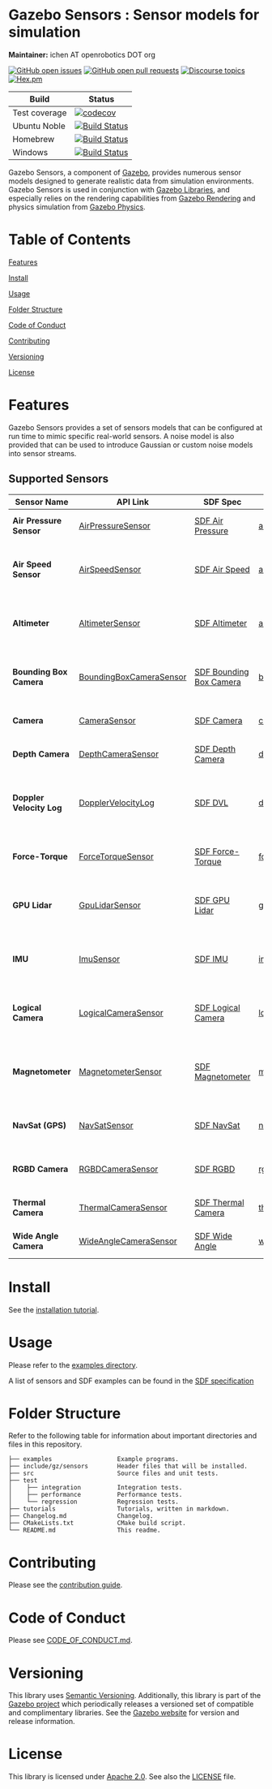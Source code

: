 # Gazebo Sensors : Sensor models for simulation

**Maintainer:** ichen AT openrobotics DOT org

[![GitHub open issues](https://img.shields.io/github/issues-raw/gazebosim/gz-sensors.svg)](https://github.com/gazebosim/gz-sensors/issues)
[![GitHub open pull requests](https://img.shields.io/github/issues-pr-raw/gazebosim/gz-sensors.svg)](https://github.com/gazebosim/gz-sensors/pulls)
[![Discourse topics](https://img.shields.io/discourse/https/community.gazebosim.org/topics.svg)](https://community.gazebosim.org)
[![Hex.pm](https://img.shields.io/hexpm/l/plug.svg)](https://www.apache.org/licenses/LICENSE-2.0)

Build | Status
-- | --
Test coverage | [![codecov](https://codecov.io/gh/gazebosim/gz-sensors/tree/gz-sensors9/graph/badge.svg)](https://codecov.io/gh/gazebosim/gz-sensors/tree/gz-sensors9)
Ubuntu Noble | [![Build Status](https://build.osrfoundation.org/buildStatus/icon?job=gz_sensors-ci-gz-sensors9-noble-amd64)](https://build.osrfoundation.org/job/gz_sensors-ci-gz-sensors9-noble-amd64)
Homebrew      | [![Build Status](https://build.osrfoundation.org/buildStatus/icon?job=gz_sensors-ci-gz-sensors9-homebrew-amd64)](https://build.osrfoundation.org/job/gz_sensors-ci-gz-sensors9-homebrew-amd64)
Windows       | [![Build Status](https://build.osrfoundation.org/buildStatus/icon?job=gz_sensors-9-clowin)](https://build.osrfoundation.org/job/gz_sensors-9-clowin/)

Gazebo Sensors, a component of [Gazebo](https://gazebosim.org),
provides numerous sensor models
designed to generate realistic data from simulation environments. Gazebo Sensors is used in conjunction with [Gazebo Libraries](https://gazebosim.org/libs), and especially relies on the rendering capabilities from [Gazebo Rendering](https://gazebosim.org/libs/rendering) and physics simulation from [Gazebo Physics](https://gazebosim.org/libs/physics).

# Table of Contents

[Features](#features)

[Install](#install)

[Usage](#usage)

[Folder Structure](#folder-structure)

[Code of Conduct](#code-of-conduct)

[Contributing](#contributing)

[Versioning](#versioning)

[License](#license)

# Features

Gazebo Sensors provides a set of sensors models that can be
configured at run time to mimic specific real-world sensors. A noise model
is also provided that can be used to introduce Gaussian or custom noise
models into sensor streams.

## Supported Sensors

| **Sensor Name**           | **API Link**                                                                                                 | **SDF Spec**                                                                                      | **Example**                                                                                                           | **Notes**                                          |
|---------------------------|-------------------------------------------------------------------------------------------------------------|---------------------------------------------------------------------------------------------------|-----------------------------------------------------------------------------------------------------------------------|----------------------------------------------------|
| **Air Pressure Sensor**   | [AirPressureSensor](https://gazebosim.org/api/sensors/9/classgz_1_1sensors_1_1AirPressureSensor.html)        | [SDF Air Pressure](http://sdformat.org/spec?ver=1.9&elem=sensor#sensor_air_pressure)              | [air_pressure.cc](https://github.com/gazebosim/gz-sensors/blob/main/test/integration/air_pressure.cc)                | Measures atmospheric pressure                      |
| **Air Speed Sensor**      | [AirSpeedSensor](https://gazebosim.org/api/sensors/9/classgz_1_1sensors_1_1AirSpeedSensor.html)              | [SDF Air Speed](http://sdformat.org/spec?ver=1.9&elem=sensor#sensor_air_speed)                    | [air_speed.cc](https://github.com/gazebosim/gz-sensors/blob/main/test/integration/air_speed.cc)                      | Measures the speed of air relative to the sensor   |
| **Altimeter**             | [AltimeterSensor](https://gazebosim.org/api/sensors/9/classgz_1_1sensors_1_1AltimeterSensor.html)            | [SDF Altimeter](http://sdformat.org/spec?ver=1.9&elem=sensor#sensor_altimeter)                    | [altimeter.cc](https://github.com/gazebosim/gz-sensors/blob/main/test/integration/altimeter.cc)                      | Measures altitude above a reference point          |
| **Bounding Box Camera**   | [BoundingBoxCameraSensor](https://gazebosim.org/api/sensors/9/classgz_1_1sensors_1_1BoundingBoxCameraSensor.html) | [SDF Bounding Box Camera](http://sdformat.org/spec?ver=1.9&elem=sensor#sensor_boundingbox_camera) | [boundingbox_camera.cc](https://github.com/gazebosim/gz-sensors/blob/main/test/integration/boundingbox_camera.cc)    | Captures images with bounding box annotations      |
| **Camera**                | [CameraSensor](https://gazebosim.org/api/sensors/9/classgz_1_1sensors_1_1CameraSensor.html)                  | [SDF Camera](http://sdformat.org/spec?ver=1.9&elem=sensor#sensor_camera)                          | [camera.cc](https://github.com/gazebosim/gz-sensors/blob/main/test/integration/camera.cc)                            | Captures standard RGB images                       |
| **Depth Camera**          | [DepthCameraSensor](https://gazebosim.org/api/sensors/9/classgz_1_1sensors_1_1DepthCameraSensor.html)        | [SDF Depth Camera](http://sdformat.org/spec?ver=1.9&elem=sensor#sensor_depth_camera)              | [depth_camera.cc](https://github.com/gazebosim/gz-sensors/blob/main/test/integration/depth_camera.cc)                | Captures depth information                         |
| **Doppler Velocity Log**  | [DopplerVelocityLog](https://gazebosim.org/api/sensors/9/classgz_1_1sensors_1_1DopplerVelocityLog.html)      | [SDF DVL](http://sdformat.org/spec?ver=1.9&elem=sensor#sensor_dvl)                                | [dvl.cc](https://github.com/gazebosim/gz-sensors/blob/main/test/integration/dvl.cc)                                  | Measures relative velocity of an underwater vehicle        |
| **Force-Torque**          | [ForceTorqueSensor](https://gazebosim.org/api/sensors/9/classgz_1_1sensors_1_1ForceTorqueSensor.html)        | [SDF Force-Torque](http://sdformat.org/spec?ver=1.9&elem=sensor#sensor_force_torque)              | [force_torque.cc](https://github.com/gazebosim/gz-sensors/blob/main/test/integration/force_torque.cc)                | Measures forces and torques on a joint             |
| **GPU Lidar**             | [GpuLidarSensor](https://gazebosim.org/api/sensors/9/classgz_1_1sensors_1_1GpuLidarSensor.html)              | [SDF GPU Lidar](http://sdformat.org/spec?ver=1.9&elem=sensor#sensor_gpu_lidar)                    | [gpu_lidar_sensor.cc](https://github.com/gazebosim/gz-sensors/blob/main/test/integration/gpu_lidar_sensor.cc)                      | Simulates a 3D laser scanner using GPU acceleration|
| **IMU**                   | [ImuSensor](https://gazebosim.org/api/sensors/9/classgz_1_1sensors_1_1ImuSensor.html)                        | [SDF IMU](http://sdformat.org/spec?ver=1.9&elem=sensor#sensor_imu)                                | [imu.cc](https://github.com/gazebosim/gz-sensors/blob/main/test/integration/imu.cc)                                  | Measures linear acceleration and angular velocity         |
| **Logical Camera**        | [LogicalCameraSensor](https://gazebosim.org/api/sensors/9/classgz_1_1sensors_1_1LogicalCameraSensor.html)    | [SDF Logical Camera](http://sdformat.org/spec?ver=1.9&elem=sensor#sensor_logical_camera)          | [logical_camera.cc](https://github.com/gazebosim/gz-sensors/blob/main/test/integration/logical_camera.cc)            | Detects models within a specified volume           |
| **Magnetometer**       | [MagnetometerSensor](https://gazebosim.org/api/sensors/9/classgz_1_1sensors_1_1MagnetometerSensor.html)            | [SDF Magnetometer](http://sdformat.org/spec?ver=1.9&elem=sensor#sensor_magnetometer)                  | [magnetometer.cc](https://github.com/gazebosim/gz-sensors/blob/main/test/integration/magnetometer.cc)                | Measures magnetic field strength and direction |
| **NavSat (GPS)**       | [NavSatSensor](https://gazebosim.org/api/sensors/9/classgz_1_1sensors_1_1NavSatSensor.html)                        | [SDF NavSat](http://sdformat.org/spec?ver=1.9&elem=sensor#sensor_navsat)                              | [navsat.cc](https://github.com/gazebosim/gz-sensors/blob/main/test/integration/navsat.cc)                            | Simulates GPS-like positioning sensor          |
| **RGBD Camera**        | [RGBDCameraSensor](https://gazebosim.org/api/sensors/7/classgz_1_1sensors_1_1RgbdCameraSensor.html)                | [SDF RGBD](http://sdformat.org/spec?ver=1.9&elem=sensor#sensor_rgbd_camera)                           | [rgbd_camera.cc](https://github.com/gazebosim/gz-sensors/blob/main/test/integration/rgbd_camera.cc)                  | Captures RGB + Depth streams                   |
| **Thermal Camera**     | [ThermalCameraSensor](https://gazebosim.org/api/sensors/7/classgz_1_1sensors_1_1ThermalCameraSensor.html)          | [SDF Thermal Camera](http://sdformat.org/spec?ver=1.9&elem=sensor#sensor_thermal_camera)              | [thermal_camera.cc](https://github.com/gazebosim/gz-sensors/blob/main/test/integration/thermal_camera.cc)            | Detects heat signature                         |
| **Wide Angle Camera**  | [WideAngleCameraSensor](https://gazebosim.org/api/sensors/8/classgz_1_1sensors_1_1WideAngleCameraSensor.html)      | [SDF Wide Angle](http://sdformat.org/spec?ver=1.9&elem=sensor#sensor_wideanglecamera)                 | [wide_angle_camera.cc](https://github.com/gazebosim/gz-sensors/blob/main/test/integration/wide_angle_camera.cc)      | Captures wide field of view                    |

# Install

See the [installation tutorial](https://gazebosim.org/api/sensors/9/installation.html).

# Usage

Please refer to the [examples directory](https://github.com/gazebosim/gz-sensors/tree/main/examples).

A list of sensors and SDF examples can be found in the [SDF specification](http://sdformat.org/spec?ver=1.12&elem=sensor)

# Folder Structure

Refer to the following table for information about important directories and files in this repository.

```
├── examples                  Example programs.
├── include/gz/sensors        Header files that will be installed.
├── src                       Source files and unit tests.
├── test
│    ├── integration          Integration tests.
│    ├── performance          Performance tests.
│    └── regression           Regression tests.
├── tutorials                 Tutorials, written in markdown.
├── Changelog.md              Changelog.
├── CMakeLists.txt            CMake build script.
└── README.md                 This readme.
```

# Contributing

Please see the [contribution guide](https://gazebosim.org/docs/all/contributing).

# Code of Conduct

Please see
[CODE_OF_CONDUCT.md](https://github.com/gazebosim/gz-sim/blob/main/CODE_OF_CONDUCT.md).

# Versioning

This library uses [Semantic Versioning](https://semver.org/). Additionally, this library is part of the [Gazebo project](https://gazebosim.org) which periodically releases a versioned set of compatible and complimentary libraries. See the [Gazebo website](https://gazebosim.org) for version and release information.

# License

This library is licensed under [Apache 2.0](https://www.apache.org/licenses/LICENSE-2.0). See also the [LICENSE](https://github.com/gazebosim/gz-sensors/blob/main/LICENSE) file.
